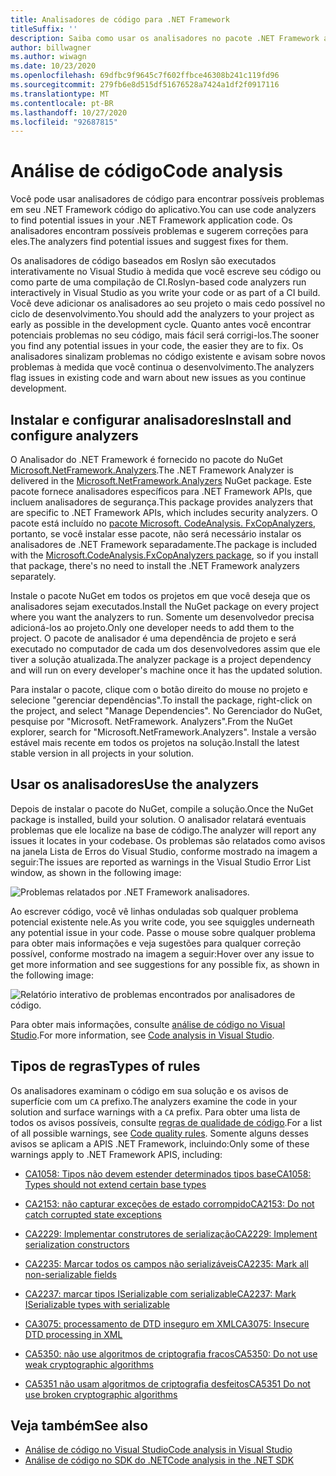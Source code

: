 ```yaml
---
title: Analisadores de código para .NET Framework
titleSuffix: ''
description: Saiba como usar os analisadores no pacote .NET Framework analisadores para encontrar e resolver problemas em seu código.
author: billwagner
ms.author: wiwagn
ms.date: 10/23/2020
ms.openlocfilehash: 69dfbc9f9645c7f602ffbce46308b241c119fd96
ms.sourcegitcommit: 279fb6e8d515df51676528a7424a1df2f0917116
ms.translationtype: MT
ms.contentlocale: pt-BR
ms.lasthandoff: 10/27/2020
ms.locfileid: "92687815"
---
```

# <a name="code-analysis"></a><span data-ttu-id="826d9-103">Análise de código</span><span class="sxs-lookup"><span data-stu-id="826d9-103">Code analysis</span></span>

<span data-ttu-id="826d9-104">Você pode usar analisadores de código para encontrar possíveis problemas em seu .NET Framework código do aplicativo.</span><span class="sxs-lookup"><span data-stu-id="826d9-104">You can use code analyzers to find potential issues in your .NET Framework application code.</span></span> <span data-ttu-id="826d9-105">Os analisadores encontram possíveis problemas e sugerem correções para eles.</span><span class="sxs-lookup"><span data-stu-id="826d9-105">The analyzers find potential issues and suggest fixes for them.</span></span>

<span data-ttu-id="826d9-106">Os analisadores de código baseados em Roslyn são executados interativamente no Visual Studio à medida que você escreve seu código ou como parte de uma compilação de CI.</span><span class="sxs-lookup"><span data-stu-id="826d9-106">Roslyn-based code analyzers run interactively in Visual Studio as you write your code or as part of a CI build.</span></span> <span data-ttu-id="826d9-107">Você deve adicionar os analisadores ao seu projeto o mais cedo possível no ciclo de desenvolvimento.</span><span class="sxs-lookup"><span data-stu-id="826d9-107">You should add the analyzers to your project as early as possible in the development cycle.</span></span> <span data-ttu-id="826d9-108">Quanto antes você encontrar potenciais problemas no seu código, mais fácil será corrigi-los.</span><span class="sxs-lookup"><span data-stu-id="826d9-108">The sooner you find any potential issues in your code, the easier they are to fix.</span></span> <span data-ttu-id="826d9-109">Os analisadores sinalizam problemas no código existente e avisam sobre novos problemas à medida que você continua o desenvolvimento.</span><span class="sxs-lookup"><span data-stu-id="826d9-109">The analyzers flag issues in existing code and warn about new issues as you continue development.</span></span>

## <a name="install-and-configure-analyzers"></a><span data-ttu-id="826d9-110">Instalar e configurar analisadores</span><span class="sxs-lookup"><span data-stu-id="826d9-110">Install and configure analyzers</span></span>

<span data-ttu-id="826d9-111">O Analisador do .NET Framework é fornecido no pacote do NuGet [Microsoft.NetFramework.Analyzers](https://www.nuget.org/packages/Microsoft.NetFramework.Analyzers/).</span><span class="sxs-lookup"><span data-stu-id="826d9-111">The .NET Framework Analyzer is delivered in the [Microsoft.NetFramework.Analyzers](https://www.nuget.org/packages/Microsoft.NetFramework.Analyzers/) NuGet package.</span></span> <span data-ttu-id="826d9-112">Este pacote fornece analisadores específicos para .NET Framework APIs, que incluem analisadores de segurança.</span><span class="sxs-lookup"><span data-stu-id="826d9-112">This package provides analyzers that are specific to .NET Framework APIs, which includes security analyzers.</span></span> <span data-ttu-id="826d9-113">O pacote está incluído no [pacote Microsoft. CodeAnalysis. FxCopAnalyzers](https://www.nuget.org/packages/Microsoft.CodeAnalysis.FxCopAnalyzers), portanto, se você instalar esse pacote, não será necessário instalar os analisadores de .NET Framework separadamente.</span><span class="sxs-lookup"><span data-stu-id="826d9-113">The package is included with the [Microsoft.CodeAnalysis.FxCopAnalyzers package](https://www.nuget.org/packages/Microsoft.CodeAnalysis.FxCopAnalyzers), so if you install that package, there's no need to install the .NET Framework analyzers separately.</span></span>

<span data-ttu-id="826d9-114">Instale o pacote NuGet em todos os projetos em que você deseja que os analisadores sejam executados.</span><span class="sxs-lookup"><span data-stu-id="826d9-114">Install the NuGet package on every project where you want the analyzers to run.</span></span> <span data-ttu-id="826d9-115">Somente um desenvolvedor precisa adicioná-los ao projeto.</span><span class="sxs-lookup"><span data-stu-id="826d9-115">Only one developer needs to add them to the project.</span></span> <span data-ttu-id="826d9-116">O pacote de analisador é uma dependência de projeto e será executado no computador de cada um dos desenvolvedores assim que ele tiver a solução atualizada.</span><span class="sxs-lookup"><span data-stu-id="826d9-116">The analyzer package is a project dependency and will run on every developer's machine once it has the updated solution.</span></span>

<span data-ttu-id="826d9-117">Para instalar o pacote, clique com o botão direito do mouse no projeto e selecione "gerenciar dependências".</span><span class="sxs-lookup"><span data-stu-id="826d9-117">To install the package, right-click on the project, and select "Manage Dependencies".</span></span> <span data-ttu-id="826d9-118">No Gerenciador do NuGet, pesquise por "Microsoft. NetFramework. Analyzers".</span><span class="sxs-lookup"><span data-stu-id="826d9-118">From the NuGet explorer, search for "Microsoft.NetFramework.Analyzers".</span></span> <span data-ttu-id="826d9-119">Instale a versão estável mais recente em todos os projetos na solução.</span><span class="sxs-lookup"><span data-stu-id="826d9-119">Install the latest stable version in all projects in your solution.</span></span>

## <a name="use-the-analyzers"></a><span data-ttu-id="826d9-120">Usar os analisadores</span><span class="sxs-lookup"><span data-stu-id="826d9-120">Use the analyzers</span></span>

<span data-ttu-id="826d9-121">Depois de instalar o pacote do NuGet, compile a solução.</span><span class="sxs-lookup"><span data-stu-id="826d9-121">Once the NuGet package is installed, build your solution.</span></span> <span data-ttu-id="826d9-122">O analisador relatará eventuais problemas que ele localize na base de código.</span><span class="sxs-lookup"><span data-stu-id="826d9-122">The analyzer will report any issues it locates in your codebase.</span></span> <span data-ttu-id="826d9-123">Os problemas são relatados como avisos na janela Lista de Erros do Visual Studio, conforme mostrado na imagem a seguir:</span><span class="sxs-lookup"><span data-stu-id="826d9-123">The issues are reported as warnings in the Visual Studio Error List window, as shown in the following image:</span></span>

![Problemas relatados por .NET Framework analisadores.](./media/framework-analyzers-2.png)

<span data-ttu-id="826d9-125">Ao escrever código, você vê linhas onduladas sob qualquer problema potencial existente nele.</span><span class="sxs-lookup"><span data-stu-id="826d9-125">As you write code, you see squiggles underneath any potential issue in your code.</span></span>
<span data-ttu-id="826d9-126">Passe o mouse sobre qualquer problema para obter mais informações e veja sugestões para qualquer correção possível, conforme mostrado na imagem a seguir:</span><span class="sxs-lookup"><span data-stu-id="826d9-126">Hover over any issue to get more information and see suggestions for any possible fix, as shown in the following image:</span></span>

![Relatório interativo de problemas encontrados por analisadores de código.](./media/framework-analyzers-1.png)

<span data-ttu-id="826d9-128">Para obter mais informações, consulte [análise de código no Visual Studio](/visualstudio/code-quality/roslyn-analyzers-overview).</span><span class="sxs-lookup"><span data-stu-id="826d9-128">For more information, see [Code analysis in Visual Studio](/visualstudio/code-quality/roslyn-analyzers-overview).</span></span>

## <a name="types-of-rules"></a><span data-ttu-id="826d9-129">Tipos de regras</span><span class="sxs-lookup"><span data-stu-id="826d9-129">Types of rules</span></span>

<span data-ttu-id="826d9-130">Os analisadores examinam o código em sua solução e os avisos de superfície com um `CA` prefixo.</span><span class="sxs-lookup"><span data-stu-id="826d9-130">The analyzers examine the code in your solution and surface warnings with a `CA` prefix.</span></span> <span data-ttu-id="826d9-131">Para obter uma lista de todos os avisos possíveis, consulte [regras de qualidade de código](../fundamentals/code-analysis/quality-rules/index.md).</span><span class="sxs-lookup"><span data-stu-id="826d9-131">For a list of all possible warnings, see [Code quality rules](../fundamentals/code-analysis/quality-rules/index.md).</span></span> <span data-ttu-id="826d9-132">Somente alguns desses avisos se aplicam a APIS .NET Framework, incluindo:</span><span class="sxs-lookup"><span data-stu-id="826d9-132">Only some of these warnings apply to .NET Framework APIS, including:</span></span>

- [<span data-ttu-id="826d9-133">CA1058: Tipos não devem estender determinados tipos base</span><span class="sxs-lookup"><span data-stu-id="826d9-133">CA1058: Types should not extend certain base types</span></span>](../fundamentals/code-analysis/quality-rules/ca1058.md)

- [<span data-ttu-id="826d9-134">CA2153: não capturar exceções de estado corrompido</span><span class="sxs-lookup"><span data-stu-id="826d9-134">CA2153: Do not catch corrupted state exceptions</span></span>](../fundamentals/code-analysis/quality-rules/ca2153.md)

- [<span data-ttu-id="826d9-135">CA2229: Implementar construtores de serialização</span><span class="sxs-lookup"><span data-stu-id="826d9-135">CA2229: Implement serialization constructors</span></span>](../fundamentals/code-analysis/quality-rules/ca2229.md)

- [<span data-ttu-id="826d9-136">CA2235: Marcar todos os campos não serializáveis</span><span class="sxs-lookup"><span data-stu-id="826d9-136">CA2235: Mark all non-serializable fields</span></span>](../fundamentals/code-analysis/quality-rules/ca2235.md)

- [<span data-ttu-id="826d9-137">CA2237: marcar tipos ISerializable com serializable</span><span class="sxs-lookup"><span data-stu-id="826d9-137">CA2237: Mark ISerializable types with serializable</span></span>](../fundamentals/code-analysis/quality-rules/ca2237.md)

- [<span data-ttu-id="826d9-138">CA3075: processamento de DTD inseguro em XML</span><span class="sxs-lookup"><span data-stu-id="826d9-138">CA3075: Insecure DTD processing in XML</span></span>](../fundamentals/code-analysis/quality-rules/ca3075.md)

- [<span data-ttu-id="826d9-139">CA5350: não use algoritmos de criptografia fracos</span><span class="sxs-lookup"><span data-stu-id="826d9-139">CA5350: Do not use weak cryptographic algorithms</span></span>](../fundamentals/code-analysis/quality-rules/ca5350.md)

- [<span data-ttu-id="826d9-140">CA5351 não usam algoritmos de criptografia desfeitos</span><span class="sxs-lookup"><span data-stu-id="826d9-140">CA5351 Do not use broken cryptographic algorithms</span></span>](../fundamentals/code-analysis/quality-rules/ca5351.md)

## <a name="see-also"></a><span data-ttu-id="826d9-141">Veja também</span><span class="sxs-lookup"><span data-stu-id="826d9-141">See also</span></span>

- [<span data-ttu-id="826d9-142">Análise de código no Visual Studio</span><span class="sxs-lookup"><span data-stu-id="826d9-142">Code analysis in Visual Studio</span></span>](/visualstudio/code-quality/roslyn-analyzers-overview)
- [<span data-ttu-id="826d9-143">Análise de código no SDK do .NET</span><span class="sxs-lookup"><span data-stu-id="826d9-143">Code analysis in the .NET SDK</span></span>](../fundamentals/code-analysis/overview.md)
